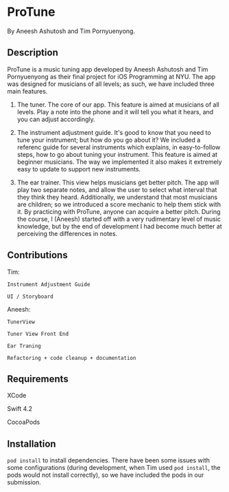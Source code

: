 # ProTune

By Aneesh Ashutosh and Tim Pornyuenyong.

## Description

ProTune is a music tuning app developed by Aneesh Ashutosh and Tim Pornyuenyong as their final project for iOS Programming at NYU. The app was designed for musicians of all levels; as such, we have included three main features.

1) The tuner. The core of our app. This feature is aimed at musicians of all levels. Play a note into the phone and it will tell you what it hears, and you can adjust accordingly. 

2) The instrument adjustment guide. It's good to know that you need to tune your instrument; but how do you go about it? We included a referenc guide for several instruments which explains, in easy-to-follow steps, how to go about tuning your instrument. This feature is aimed at beginner musicians. The way we implemented it also makes it extremely easy to update to support new instruments.

3) The ear trainer. This view helps musicians get better pitch. The app will play two separate notes, and allow the user to select what interval that they think they heard. Additionally, we understand that most musicians are children; so we introduced a score mechanic to help them stick with it. By practicing with ProTune, anyone can acquire a better pitch. During the course, I (Aneesh) started off with a very rudimentary level of music knowledge, but by the end of development I had become much better at perceiving the differences in notes.

## Contributions
Tim:
	
	Instrument Adjustment Guide

	UI / Storyboard

Aneesh:

	TunerView

	Tuner View Front End

	Ear Traning

	Refactoring + code cleanup + documentation

## Requirements

XCode

Swift 4.2

CocoaPods

## Installation
`pod install` to install dependencies. There have been some issues with some configurations (during development, when Tim used `pod install`, the pods would not install correctly), so we have included the pods in our submission.